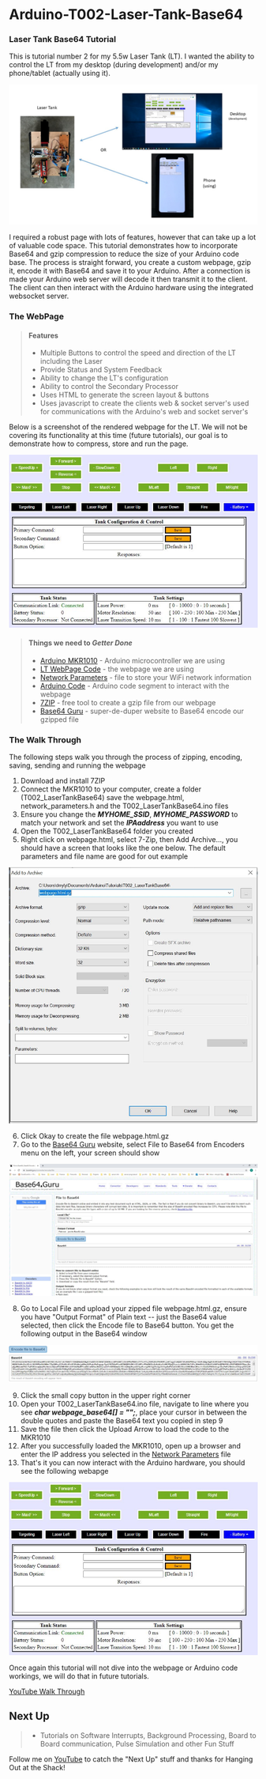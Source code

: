 # Arduino-T002-Laser-Tank-Base64

### Laser Tank Base64 Tutorial
This is tutorial number 2 for my 5.5w Laser Tank (LT). I wanted the ability to control the LT from my desktop (during development) and/or my phone/tablet (actually using it).

![Overview](/Images/OverView.jpg)

I required a robust page with lots of features, however that can take up a lot of valuable code space.  This tutorial demonstrates how to incorporate Base64 and gzip compression to reduce the size of your Arduino code base. The process is straight forward, you create a custom webpage, gzip it, encode it with Base64 and save it to your Arduino.  After a connection is made your Arduino web server will decode it then transmit it to the client.  The client can then interact with the Arduino hardware using the integrated websocket server.

### The WebPage

> #### Features
> - Multiple Buttons to control the speed and direction of the LT including the Laser
> - Provide Status and System Feedback
> - Ability to change the LT's configuration
> - Ability to control the Secondary Processor
> - Uses HTML to generate the screen layout & buttons
> - Uses javascript to create the clients web & socket server's used for communications with the Arduino's web and socket server's

Below is a screenshot of the rendered webpage for the LT.  We will not be covering its functionality at this time (future tutorials), our goal is to demonstrate how to compress, store and run the page. 

![LT WebPage Image](/Images/LaserTankWebPage.JPG)

> #### Things we need to *Getter Done*
> - [Arduino MKR1010](https://store.arduino.cc/usa/mkr-wifi-1010) - Arduino microcontroller we are using
> - [LT WebPage Code](/webpage.html) - the webpage we are using
> - [Network Parameters](/network_parameters.h) - file to store your WiFi network information
> - [Arduino Code](/T002_LaserTankBase64.ino) - Arduino code segment to interact with the webpage
> - [7ZIP](https://www.7-zip.org/) - free tool to create a gzip file from our webpage
> - [Base64 Guru](https://base64.guru/) - super-de-duper website to Base64 encode our gzipped file 

### The Walk Through

The following steps walk you through the process of zipping, encoding, saving, sending and running the webpage

1. Download and install 7ZIP
2. Connect the MKR1010 to your computer, create a folder (T002_LaserTankBase64) save the webpage.html, network_parameters.h and the T002_LaserTankBase64.ino files
3. Ensure you change the ***MYHOME_SSID***, ***MYHOME_PASSWORD*** to match your network and set the ***IPAaddress*** you want to use  
4. Open the T002_LaserTankBase64 folder you created
5. Right click on webpage.html, select 7-Zip, then Add Archive..., you should have a screen that looks like the one below.  The default parameters and file name are good for out example

![7zip](/Images/7zip.JPG)

6. Click Okay to create the file webpage.html.gz
7. Go to the [Base64 Guru](https://base64.guru/) website, select File to Base64 from Encoders menu on the left, your screen should show

![Base64](/Images/Base64.JPG)

8. Go to Local File and upload your zipped file webpage.html.gz, ensure you have "Output Format" of Plain text -- just the Base64 value selected, then click the Encode file to Base64 button. You get the following output in the Base64 window

![Base64Output](/Images/Base64Output.JPG)

9. Click the small copy button in the upper right corner
10. Open your T002_LaserTankBase64.ino file, navigate to line where you see ***char webpage_base64[] = "";***, place your cursor in between the double quotes and paste the Base64 text you copied in step 9
11. Save the file then click the Upload Arrow to load the code to the MKR1010
12. After you successfully loaded the MKR1010, open up a browser and enter the IP address you selected in the [Network Parameters](/network_parameters.h) file
13. That's it you can now interact with the Arduino hardware, you should see the following webapge

![LT WebPage Image](/Images/LaserTankWebPage.JPG)

Once again this tutorial will not dive into the webpage or Arduino code workings, we will do that in future tutorials.

[YouTube Walk Through](https://www.youtube.com/channel/UClwcP7ByE6Ia9DmKfP0C-UQ)

## Next Up
> - Tutorials on Software Interrupts, Background Processing, Board to Board communication, Pulse Simulation and other Fun Stuff

Follow me on [YouTube](https://www.youtube.com/channel/UClwcP7ByE6Ia9DmKfP0C-UQ) to catch the "Next Up" stuff and thanks for Hanging Out at the Shack!

